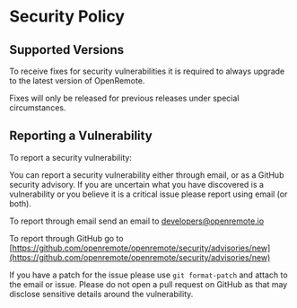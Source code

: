 # Security Policy

## Supported Versions

To receive fixes for security vulnerabilities it is required to always upgrade to the latest version of OpenRemote. 

Fixes will only be released for previous releases under special circumstances.

## Reporting a Vulnerability

To report a security vulnerability:

You can report a security vulnerability either through email, or as a GitHub security advisory. If you are uncertain what you have 
discovered is a vulnerability or you believe it is a critical issue please report using email (or both).

To report through email send an email to developers@openremote.io 

To report through GitHub go to [https://github.com/openremote/openremote/security/advisories/new](https://github.com/openremote/openremote/security/advisories/new)

If you have a patch for the issue please use `git format-patch` and attach to the email or issue. Please do not open a 
pull request on GitHub as that may disclose sensitive details around the vulnerability.
